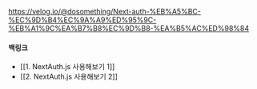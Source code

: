 https://velog.io/@dosomething/Next-auth-%EB%A5%BC-%EC%9D%B4%EC%9A%A9%ED%95%9C-%EB%A1%9C%EA%B7%B8%EC%9D%B8-%EA%B5%AC%ED%98%84
#### 백링크

- [[1. NextAuth.js 사용해보기 1]]
- [[2. NextAuth.js 사용해보기 2]]